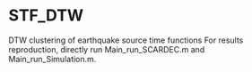 # STF_DTW
DTW clustering of earthquake source time functions
For results reproduction, directly run Main_run_SCARDEC.m and Main_run_Simulation.m.

